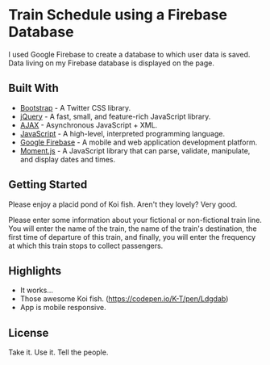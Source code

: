 # Train Schedule using a Firebase Database

I used Google Firebase to create a database to which user data is saved. Data living on my Firebase database is displayed on the page.

## Built With

* [Bootstrap](https://getbootstrap.com/) - A Twitter CSS library.
* [jQuery](https://jquery.com/) - A fast, small, and feature-rich JavaScript library.
* [AJAX](http://www.adaptivepath.org/ideas/ajax-new-approach-web-applications/) - Asynchronous JavaScript + XML.
* [JavaScript](https://www.javascript.com/) - A high-level, interpreted programming language.
* [Google Firebase](https://firebase.google.com/) - A mobile and web application development platform.
* [Moment.js](https://momentjs.com/) - A JavaScript library that can parse, validate, manipulate, and display dates and times.

## Getting Started

Please enjoy a placid pond of Koi fish. Aren't they lovely? Very good.

Please enter some information about your fictional or non-fictional train line. You will enter the name of the train, the name of the train's destination, the first time of departure of this train, and finally, you will enter the frequency at which this train stops to collect passengers.

## Highlights

* It works...
* Those awesome Koi fish. (https://codepen.io/K-T/pen/Ldgdab)
* App is mobile responsive.

## License

Take it. Use it. Tell the people.

